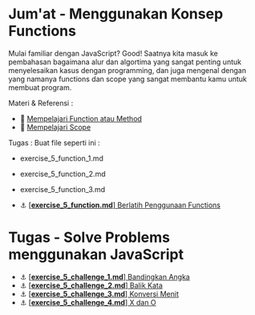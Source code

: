 # Jum'at - Menggunakan Konsep Functions

Mulai familiar dengan JavaScript? Good! Saatnya kita masuk ke pembahasan bagaimana alur dan algortima yang sangat penting untuk menyelesaikan kasus dengan programming, dan juga mengenal dengan yang namanya functions dan scope yang sangat membantu kamu untuk membuat program.

Materi & Referensi :
- :notebook_with_decorative_cover:
[Mempelajari Function atau Method](../modules/js-first-time.md#functionmethod)
- :notebook_with_decorative_cover:
[Mempelajari Scope](../modules/js-scope.md)

Tugas :
Buat file seperti ini :
- exercise_5_function_1.md
- exercise_5_function_2.md
- exercise_5_function_3.md

- :anchor:
[[**exercise_5_function.md**] Berlatih Penggunaan Functions](../modules/anchor-basic-function.md)

# Tugas - Solve Problems menggunakan JavaScript

- :anchor:
[[**exercise_5_challenge_1.md**] Bandingkan Angka](../modules/challenge-bandingkan-angka.md)
- :anchor:
[[**exercise_5_challenge_2.md**] Balik Kata](../modules/challenge-balik-kata.md)
- :anchor:
[[**exercise_5_challenge_3.md**] Konversi Menit](../modules/challenge-konversi-menit.md)
- :anchor:
[[**exercise_5_challenge_4.md**] X dan O](../modules/challenge-x-dan-o.md)

